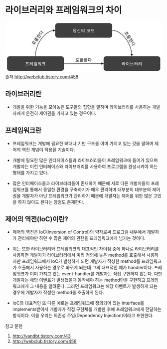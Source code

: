 라이브러리와 프레임워크의 차이
=============

![예시 이미지](./resources/라이브러리_vs_프레임워크.jpg)
출처 <http://webclub.tistory.com/458>

## 라이브러리란
* 개발을 위한 기능을 모아놓은 도구들의 집합을 말하며 라이브러리를 사용하는 개발자에게 온전히 제어권을 가지고 있는 경우이다.

## 프레임워크란
* 프레임워크는 개발에 필요한 뼈대나 기반 구조를 이미 가지고 있는 것을 말하며 제어의 역전 개념이 적용된 기술이다.

* 개발에 필요한 많은 인터페이스들과 라이브러리들이 프레임워크에 들어가 있으며 개발자는 이런 인터페이스와 라이브러리를 사용하여
프로그램을 완성시켜야 하는 형태를 가지고 있다.

* 많은 인터페이스들과 라이브러리들이 존재하기 때문에 서로 다른 개발자들이 프레임워크를 통해서 동일한 환경을 구축하기가 매우 편리하며 
대부분의 대부분의 제어권을 개발자가 아닌 프레임워크가 관리하기 때문에 개발자는 제어를 위한 많은 고민을 하지 않아도 된다는 장점도 존재한다.


## 제어의 역전(IoC)이란?
* 제어의 역전은 IoC(Inversion of Control)의 약자로써 프로그램 내부에서 개발자가 관리해야만 하던 수 많은 제어의 권한을 
프레임워크에게 넘기는 것이다.

* 이는 또한 라이브러리와 프레임워크의 대표적인 차이점 중에 하나로 라이브러리를 사용하면 개발자가 라이브러리에서 미리 정의해 놓은
method를 호출해서 사용하지만 프레임워크에서 IoC가 발생하게 되면 개발자가 작성한 method를 프레임워크가 호출해서 사용하는 경우로
바뀌게 되는데 그의 대표적인 예가 handler이다. 프레임워크가 이미 가지고 있는 event-handler를 개발자는 직접 구현하지 않는다. 다만 
개발자는 해당 이벤트가 발생했을때 동작해야 하는 method만을 구현하고 프레임워크에게 그 내용을 알려준다. 그러면 프레임워크는 해당 이벤트가
발생하게 되는 경우에 개발자가 작성한 method를 호출하게 된다. 

* IoC의 대표적인 또 다른 예로는 프레임워크에 정의되어 있는 interface를 implements받아서 개발자가 직접 구현체를 개발한 후에 프레임워크에게
전달하는 방식이다. 이를 우리는 의존성 주입(Dependency Injection)이라고 표현한다.

참고 문헌
1. <http://vandbt.tistory.com/43>
2. <http://webclub.tistory.com/458>

